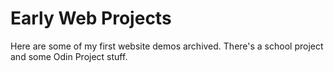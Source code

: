 # Early Web Projects

Here are some of my first website demos archived. There's a school project and some Odin Project stuff. 
